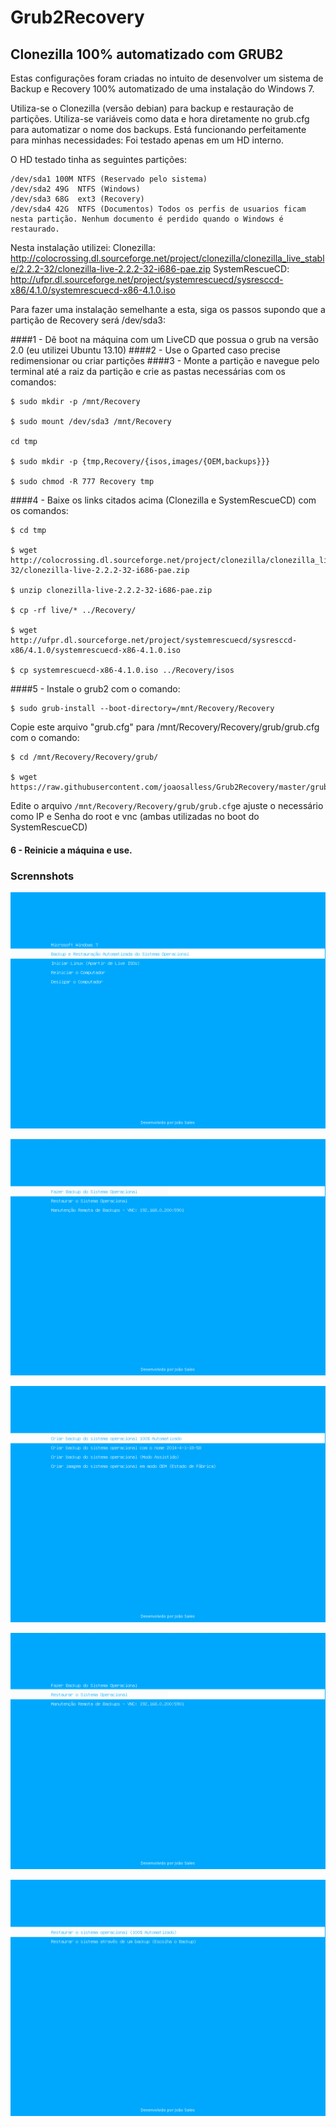 Grub2Recovery
=============

## Clonezilla 100% automatizado com GRUB2

Estas configurações foram criadas no intuito de desenvolver um sistema de Backup e Recovery 100% automatizado de uma instalação do Windows 7.

Utiliza-se o Clonezilla (versão debian) para backup e restauração de partições.
Utiliza-se variáveis como data e hora diretamente no grub.cfg para automatizar o nome dos backups.
Está funcionando perfeitamente para minhas necessidades: Foi testado apenas em um HD interno.

O HD testado tinha as seguintes partições:

    /dev/sda1 100M NTFS (Reservado pelo sistema)
    /dev/sda2 49G  NTFS (Windows)
    /dev/sda3 68G  ext3 (Recovery)
    /dev/sda4 42G  NTFS (Documentos) Todos os perfis de usuarios ficam nesta partição. Nenhum documento é perdido quando o Windows é restaurado.

Nesta instalação utilizei:
Clonezilla: http://colocrossing.dl.sourceforge.net/project/clonezilla/clonezilla_live_stable/2.2.2-32/clonezilla-live-2.2.2-32-i686-pae.zip
SystemRescueCD: http://ufpr.dl.sourceforge.net/project/systemrescuecd/sysresccd-x86/4.1.0/systemrescuecd-x86-4.1.0.iso

Para fazer uma instalação semelhante a esta, siga os passos supondo que a partição de Recovery será /dev/sda3:

####1 - Dê boot na máquina com um LiveCD que possua o grub na versão 2.0 (eu utilizei Ubuntu 13.10)
####2 - Use o Gparted caso precise redimensionar ou criar partições
####3 - Monte a partição e navegue pelo terminal até a raiz da partição e crie as pastas necessárias com os comandos:

    $ sudo mkdir -p /mnt/Recovery
    
    $ sudo mount /dev/sda3 /mnt/Recovery
    
    cd tmp
    
    $ sudo mkdir -p {tmp,Recovery/{isos,images/{OEM,backups}}}

    $ sudo chmod -R 777 Recovery tmp

####4 - Baixe os links citados acima (Clonezilla e SystemRescueCD) com os comandos:

    $ cd tmp

    $ wget http://colocrossing.dl.sourceforge.net/project/clonezilla/clonezilla_live_stable/2.2.2-32/clonezilla-live-2.2.2-32-i686-pae.zip

    $ unzip clonezilla-live-2.2.2-32-i686-pae.zip
    
    $ cp -rf live/* ../Recovery/

    $ wget http://ufpr.dl.sourceforge.net/project/systemrescuecd/sysresccd-x86/4.1.0/systemrescuecd-x86-4.1.0.iso
    
    $ cp systemrescuecd-x86-4.1.0.iso ../Recovery/isos

####5 - Instale o grub2 com o comando:

    $ sudo grub-install --boot-directory=/mnt/Recovery/Recovery

Copie este arquivo "grub.cfg" para /mnt/Recovery/Recovery/grub/grub.cfg com o comando:

    $ cd /mnt/Recovery/Recovery/grub/
    
    $ wget https://raw.githubusercontent.com/joaosalless/Grub2Recovery/master/grub.cfg

Edite o arquivo `/mnt/Recovery/Recovery/grub/grub.cfg`e ajuste o necessário como IP e Senha do root e vnc (ambas utilizadas no boot do SystemRescueCD)

#### 6 - Reinicie a máquina e use.

### Scrennshots

![enter image description here][1]

![enter image description here][2]

![enter image description here][3]

![enter image description here][4]

![enter image description here][5]


  [1]: https://raw.githubusercontent.com/joaosalless/Grub2Recovery/master/creenshots/WIN72.png
  [2]: https://raw.githubusercontent.com/joaosalless/Grub2Recovery/master/creenshots/WIN73.png
  [3]: https://raw.githubusercontent.com/joaosalless/Grub2Recovery/master/creenshots/WIN74.png
  [4]: https://raw.githubusercontent.com/joaosalless/Grub2Recovery/master/creenshots/WIN75.png
  [5]: https://raw.githubusercontent.com/joaosalless/Grub2Recovery/master/creenshots/WIN76.png
